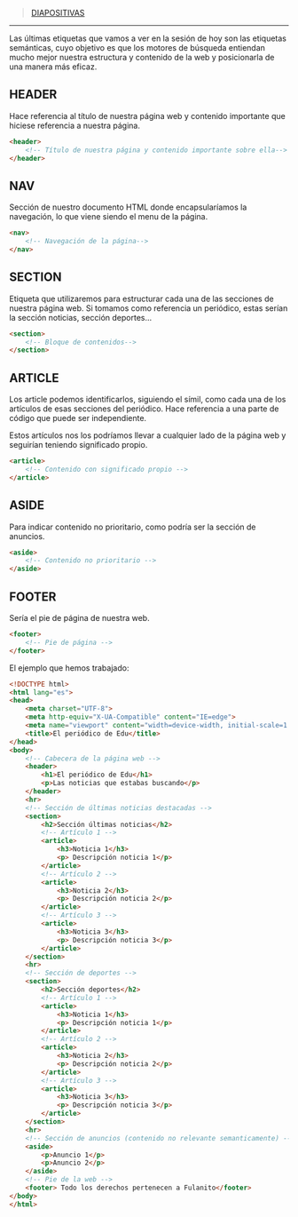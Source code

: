 >[DIAPOSITIVAS](S2-recursos/etiquetas-semanticas.pdf)

---


Las últimas etiquetas que vamos a ver en la sesión de hoy son las etiquetas semánticas, cuyo objetivo es que los motores de búsqueda entiendan mucho mejor nuestra estructura y contenido de la web y posicionarla de una manera más eficaz. 

## HEADER

Hace referencia al título de nuestra página web y contenido importante que hiciese referencia a nuestra página.

```html
<header>
	<!-- Título de nuestra página y contenido importante sobre ella-->
</header>
```

## NAV

Sección de nuestro documento HTML donde encapsularíamos la navegación, lo que viene siendo el menu de la página.

```html
<nav>
	<!-- Navegación de la página-->
</nav>
```

## SECTION

Etiqueta que utilizaremos para estructurar cada una de las secciones de nuestra página web. Si tomamos como referencia un periódico, estas serían la sección noticias, sección deportes…

```html
<section>
	<!-- Bloque de contenidos-->
</section>
```

## ARTICLE

Los article podemos identificarlos, siguiendo el símil, como cada una de los artículos de esas secciones del periódico. Hace referencia a una parte de código que puede ser independiente.

Estos artículos nos los podríamos llevar a cualquier lado de la página web y seguirían teniendo significado propio.

```html
<article>
	<!-- Contenido con significado propio -->
</article>
```

## ASIDE

Para indicar contenido no prioritario, como podría ser la sección de anuncios.

```html
<aside>
	<!-- Contenido no prioritario -->
</aside>
```

## FOOTER

Sería el pie de página de nuestra web.

```html
<footer>
	<!-- Pie de página -->
</footer>
```

El ejemplo que hemos trabajado:

 

```html
<!DOCTYPE html>
<html lang="es">
<head>
    <meta charset="UTF-8">
    <meta http-equiv="X-UA-Compatible" content="IE=edge">
    <meta name="viewport" content="width=device-width, initial-scale=1.0">
    <title>El periódico de Edu</title>
</head>
<body>
    <!-- Cabecera de la página web -->
    <header>
        <h1>El periódico de Edu</h1>
        <p>Las noticias que estabas buscando</p>
    </header>
    <hr>
    <!-- Sección de últimas noticias destacadas -->
    <section>
        <h2>Sección últimas noticias</h2>
        <!-- Artículo 1 -->
        <article>
            <h3>Noticia 1</h3>
            <p> Descripción noticia 1</p>
        </article>
        <!-- Artículo 2 -->
        <article>
            <h3>Noticia 2</h3>
            <p> Descripción noticia 2</p>
        </article>
        <!-- Artículo 3 -->
        <article>
            <h3>Noticia 3</h3>
            <p> Descripción noticia 3</p>
        </article>
    </section>
    <hr>
    <!-- Sección de deportes -->
    <section>
        <h2>Sección deportes</h2>
        <!-- Artículo 1 -->
        <article>
            <h3>Noticia 1</h3>
            <p> Descripción noticia 1</p>
        </article>
        <!-- Artículo 2 -->
        <article>
            <h3>Noticia 2</h3>
            <p> Descripción noticia 2</p>
        </article>
        <!-- Artículo 3 -->
        <article>
            <h3>Noticia 3</h3>
            <p> Descripción noticia 3</p>
        </article>
    </section>
    <hr>
    <!-- Sección de anuncios (contenido no relevante semanticamente) -->
    <aside>
        <p>Anuncio 1</p>
        <p>Anuncio 2</p>
    </aside>
    <!-- Pie de la web -->
    <footer> Todo los derechos pertenecen a Fulanito</footer>
</body>
</html>
```
